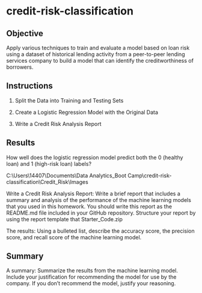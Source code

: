 # credit-risk-classification

## Objective 

Apply various techniques to train and evaluate a model based on loan risk using a dataset of historical lending activity from a peer-to-peer lending services company to build a model that can identify the creditworthiness of borrowers.

## Instructions

1. Split the Data into Training and Testing Sets

2. Create a Logistic Regression Model with the Original Data

3. Write a Credit Risk Analysis Report

## Results

How well does the logistic regression model predict both the 0 (healthy loan) and 1 (high-risk loan) labels?

C:\Users\14407\Documents\Data Analytics_Boot Camp\credit-risk-classification\Credit_Risk\Images

Write a Credit Risk Analysis Report:  Write a brief report that includes a summary and analysis of the performance of the machine learning models that you used in this homework. You should write this report as the README.md file included in your GitHub repository. Structure your report by using the report template that Starter_Code.zip

The results: Using a bulleted list, describe the accuracy score, the precision score, and recall score of the machine learning model.

## Summary

A summary: Summarize the results from the machine learning model. Include your justification for recommending the model for use by the company. If you don’t recommend the model, justify your reasoning.
